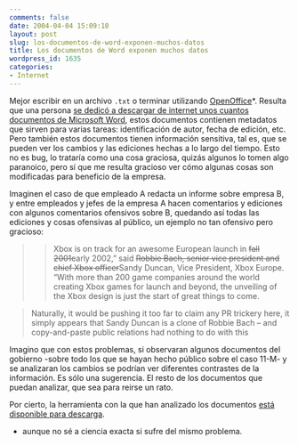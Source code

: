 ```yaml
---
comments: false
date: 2004-04-04 15:09:10
layout: post
slug: los-documentos-de-word-exponen-muchos-datos
title: Los documentos de Word exponen muchos datos
wordpress_id: 1635
categories:
- Internet
---
```


Mejor escribir en un archivo `.txt` o terminar utilizando [OpenOffice](http://es.openoffice.org)*. Resulta que una persona [se dedicó a descargar de internet unos cuantos documentos de Microsoft Word](http://lcamtuf.coredump.cx/strikeout/), estos documentos contienen metadatos que sirven para varias tareas: identificación de autor, fecha de edición, etc. Pero también estos documentos tienen información sensitiva, tal es, que se pueden ver los cambios y las ediciones hechas a lo largo del tiempo. Esto no es bug, lo trataría como una cosa graciosa, quizás algunos lo tomen algo paranoico, pero sí que me resulta gracioso ver cómo algunas cosas son modificadas para beneficio de la empresa.





Imaginen el caso de que empleado A redacta un informe sobre empresa B, y entre empleados y jefes de la empresa A hacen comentarios y ediciones con algunos comentarios ofensivos sobre B, quedando así todas las ediciones y cosas ofensivas al público, un ejemplo no tan ofensivo pero gracioso:





> > Xbox is on track for an awesome European launch in <del>fall 2001</del>early 2002,” said <del>Robbie Bach, senior vice president and chief Xbox officer</del>Sandy Duncan, Vice President, Xbox Europe. “With more than 200 game companies around the world creating Xbox games for launch and beyond, the unveiling of the Xbox design is just the start of great things to come.
> 
> 


> 
> Naturally, it would be pushing it too far to claim any PR trickery here, it simply appears that Sandy Duncan is a clone of Robbie Bach – and copy-and-paste public relations had nothing to do with this





Imagino que con estos problemas, si observaran algunos documentos del gobierno -sobre todo los que se hayan hecho público sobre el caso 11-M- y se analizaran los cambios se podrían ver diferentes contrastes de la información. Es sólo una sugerencia. El resto de los documentos que puedan analizar, que sea para reirse un rato.





Por cierto, la herramienta con la que han analizado los documentos [está disponible para descarga](http://lcamtuf.coredump.cx/soft/therev.tgz).





* aunque no sé a ciencia exacta si sufre del mismo problema.




 
